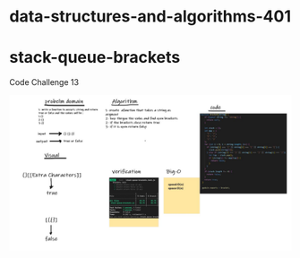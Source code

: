 # data-structures-and-algorithms-401

# stack-queue-brackets
Code Challenge 13

![](https://github.com/MURADALSHORMAN/data-structures-and-algorithms-401/blob/stack-queue-brackets/challenge%2013.JPG)
